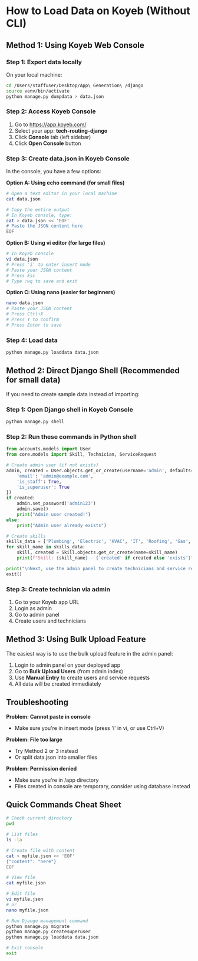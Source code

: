 # How to Load Data on Koyeb (Without CLI)

## Method 1: Using Koyeb Web Console

### Step 1: Export data locally
On your local machine:
```bash
cd /Users/staffuser/Desktop/App\ Generation\ /django
source venv/bin/activate
python manage.py dumpdata > data.json
```

### Step 2: Access Koyeb Console
1. Go to https://app.koyeb.com/
2. Select your app: **tech-routing-django**
3. Click **Console** tab (left sidebar)
4. Click **Open Console** button

### Step 3: Create data.json in Koyeb Console
In the console, you have a few options:

**Option A: Using echo command (for small files)**
```bash
# Open a text editor in your local machine
cat data.json

# Copy the entire output
# In Koyeb console, type:
cat > data.json << 'EOF'
# Paste the JSON content here
EOF
```

**Option B: Using vi editor (for large files)**
```bash
# In Koyeb console
vi data.json
# Press 'i' to enter insert mode
# Paste your JSON content
# Press Esc
# Type :wq to save and exit
```

**Option C: Using nano (easier for beginners)**
```bash
nano data.json
# Paste your JSON content
# Press Ctrl+X
# Press Y to confirm
# Press Enter to save
```

### Step 4: Load data
```bash
python manage.py loaddata data.json
```

## Method 2: Direct Django Shell (Recommended for small data)

If you need to create sample data instead of importing:

### Step 1: Open Django shell in Koyeb Console
```bash
python manage.py shell
```

### Step 2: Run these commands in Python shell
```python
from accounts.models import User
from core.models import Skill, Technician, ServiceRequest

# Create admin user (if not exists)
admin, created = User.objects.get_or_create(username='admin', defaults={
    'email': 'admin@example.com',
    'is_staff': True,
    'is_superuser': True
})
if created:
    admin.set_password('admin123')
    admin.save()
    print("Admin user created!")
else:
    print("Admin user already exists")

# Create skills
skills_data = ['Plumbing', 'Electric', 'HVAC', 'IT', 'Roofing', 'Gas', 'Solar']
for skill_name in skills_data:
    skill, created = Skill.objects.get_or_create(name=skill_name)
    print(f"Skill: {skill_name} - {'created' if created else 'exists'}")

print("\nNext, use the admin panel to create technicians and service requests")
exit()
```

### Step 3: Create technician via admin
1. Go to your Koyeb app URL
2. Login as admin
3. Go to admin panel
4. Create users and technicians

## Method 3: Using Bulk Upload Feature

The easiest way is to use the bulk upload feature in the admin panel:

1. Login to admin panel on your deployed app
2. Go to **Bulk Upload Users** (from admin index)
3. Use **Manual Entry** to create users and service requests
4. All data will be created immediately

## Troubleshooting

**Problem: Cannot paste in console**
- Make sure you're in insert mode (press 'i' in vi, or use Ctrl+V)

**Problem: File too large**
- Try Method 2 or 3 instead
- Or split data.json into smaller files

**Problem: Permission denied**
- Make sure you're in /app directory
- Files created in console are temporary, consider using database instead

## Quick Commands Cheat Sheet

```bash
# Check current directory
pwd

# List files
ls -la

# Create file with content
cat > myfile.json << 'EOF'
{"content": "here"}
EOF

# View file
cat myfile.json

# Edit file
vi myfile.json
# or
nano myfile.json

# Run Django management command
python manage.py migrate
python manage.py createsuperuser
python manage.py loaddata data.json

# Exit console
exit
```

